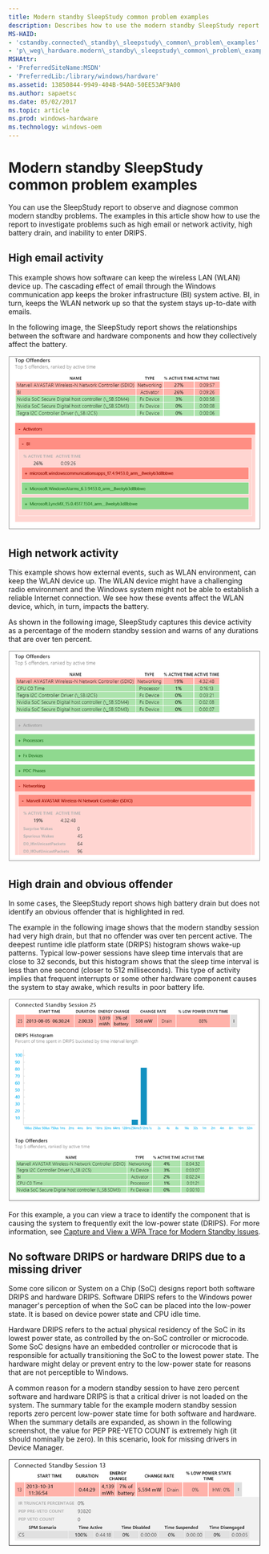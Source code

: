 ```yaml
---
title: Modern standby SleepStudy common problem examples
description: Describes how to use the modern standby SleepStudy report to investigate problems such as high email or network activity, high battery drain, and inability to enter DRIPS.
MS-HAID:
- 'cstandby.connected\_standby\_sleepstudy\_common\_problem\_examples'
- 'p\_weg\_hardware.modern\_standby\_sleepstudy\_common\_problem\_examples'
MSHAttr:
- 'PreferredSiteName:MSDN'
- 'PreferredLib:/library/windows/hardware'
ms.assetid: 13850844-9949-404B-94A0-50EE53AF9A00
ms.author: sapaetsc
ms.date: 05/02/2017
ms.topic: article
ms.prod: windows-hardware
ms.technology: windows-oem
---
```


# Modern standby SleepStudy common problem examples


You can use the SleepStudy report to observe and diagnose common modern standby problems. The examples in this article show how to use the report to investigate problems such as high email or network activity, high battery drain, and inability to enter DRIPS.

## High email activity


This example shows how software can keep the wireless LAN (WLAN) device up. The cascading effect of email through the Windows communication app keeps the broker infrastructure (BI) system active. BI, in turn, keeps the WLAN network up so that the system stays up-to-date with emails.

In the following image, the SleepStudy report shows the relationships between the software and hardware components and how they collectively affect the battery.

![sleep study report - relationships between components](../images/sleepstudyhighemailactivity.png)

## High network activity


This example shows how external events, such as WLAN environment, can keep the WLAN device up. The WLAN device might have a challenging radio environment and the Windows system might not be able to establish a reliable Internet connection. We see how these events affect the WLAN device, which, in turn, impacts the battery.

As shown in the following image, SleepStudy captures this device activity as a percentage of the modern standby session and warns of any durations that are over ten percent.

![sleep study report - high network activity](../images/sleepstudyhighnetworkactivity.png)

## High drain and obvious offender


In some cases, the SleepStudy report shows high battery drain but does not identify an obvious offender that is highlighted in red.

The example in the following image shows that the modern standby session had very high drain, but that no offender was over ten percent active. The deepest runtime idle platform state (DRIPS) histogram shows wake-up patterns. Typical low-power sessions have sleep time intervals that are close to 32 seconds, but this histogram shows that the sleep time interval is less than one second (closer to 512 milliseconds). This type of activity implies that frequent interrupts or some other hardware component causes the system to stay awake, which results in poor battery life.

![sleep study report - high drain example](../images/sleepstudyhighdrainnooffender.png)

For this example, a you can view a trace to identify the component that is causing the system to frequently exit the low-power state (DRIPS). For more information, see [Capture and View a WPA Trace for Modern Standby Issues](capture-and-view-a-wpa-trace-for-modern-standby-diagnostics.md).

## No software DRIPS or hardware DRIPS due to a missing driver


Some core silicon or System on a Chip (SoC) designs report both software DRIPS and hardware DRIPS. Software DRIPS refers to the Windows power manager's perception of when the SoC can be placed into the low-power state. It is based on device power state and CPU idle time.

Hardware DRIPS refers to the actual physical residency of the SoC in its lowest power state, as controlled by the on-SoC controller or microcode. Some SoC designs have an embedded controller or microcode that is responsible for actually transitioning the SoC to the lowest power state. The hardware might delay or prevent entry to the low-power state for reasons that are not perceptible to Windows.

A common reason for a modern standby session to have zero percent software and hardware DRIPS is that a critical driver is not loaded on the system. The summary table for the example modern standby session reports zero percent low-power state time for both software and hardware. When the summary details are expanded, as shown in the following screenshot, the value for PEP PRE-VETO COUNT is extremely high (it should nominally be zero). In this scenario, look for missing drivers in Device Manager.

![summary table](../images/summarytablemissingdriver.png)

 

 







